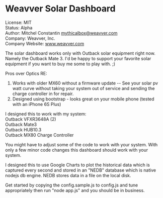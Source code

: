 Weavver Solar Dashboard
========
License: MIT  
Status: Alpha  
Author: Mitchel Constantin <mythicalbox@weavver.com>  
Company: Weavver, Inc.  
Company Website: www.weavver.com  

The solar dashboard works only with Outback solar equipment right now. Namely the Outback Mate 3. I'd be happy to support your favorite solar equipment if you want to buy me some to play with. ;)  

Pros over Optics RE:  
1. Works with older MX60 without a firmware update -- See your solar pv watt curve without taking your system out of service and sending the charge controller in for repair.  
2. Designed using bootstrap - looks great on your mobile phone (tested with an iPhone 6S Plus)  

I designed this to work with my system:  
Outback VFXR3648A (2)  
Outback Mate3  
Outback HUB10.3  
Outback MX80 Charge Controller  

You might have to adjust some of the code to work with your system. With only a few minor code changes this dashboard should work with your system.  

I designed this to use Google Charts to plot the historical data which is captured every second and stored in an "NEDB" database which is native nodejs db engine. NEDB stores data in a file on the local disk.  

Get started by copying the config.sample.js to config.js and tune appropriately then run "node app.js" and you should be in business.  
